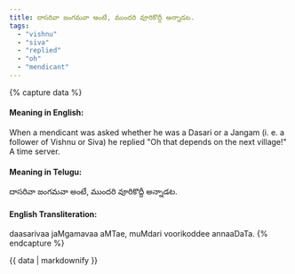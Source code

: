 ```yaml
---
title: దాసరివా జంగమవా అంటే, ముందరి వూరికొద్దీ అన్నాడట.
tags:
  - "vishnu"
  - "siva"
  - "replied"
  - "oh"
  - "mendicant"
---
```


{% capture data %}
#### Meaning in English:
When a mendicant was asked whether he was a Dasari or a Jangam (i. e. a follower of Vishnu or Siva) he replied "Oh that depends on the next village!"
A time server.

#### Meaning in Telugu:
దాసరివా జంగమవా అంటే, ముందరి వూరికొద్దీ అన్నాడట.

#### English Transliteration:
daasarivaa jaMgamavaa aMTae, muMdari voorikoddee annaaDaTa.
{% endcapture %}

{{ data | markdownify }}

